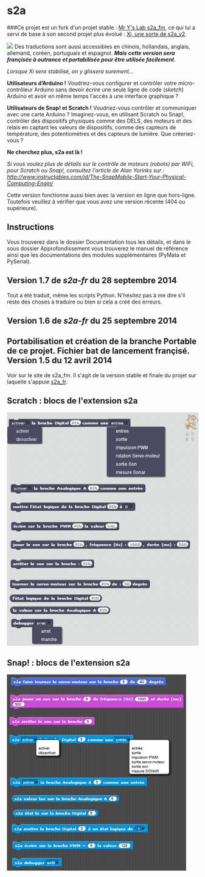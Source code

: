 s2a
====
###Ce projet est un fork d'un projet stable : [Mr Y's Lab s2a_fm](https://github.com/MrYsLab/s2a_fm), ce qui lui a servi de base à son second projet plus évolué : [Xi, une sorte de s2a_v2](https://github.com/MrYsLab/xi).


![](http://4.bp.blogspot.com/-OeTOatZa9y4/Uy1Ztrg3FRI/AAAAAAAAU70/uuGvQE6UmLM/s1600/instrusion.png)
Des traductions sont aussi accessibles en chinois, hollandais, anglais, allemand, coréen, portuguais et espagnol. _**Mais cette version sera françisée à outrance et portabilisée pour être utilisée facilement**_.

_Lorsque Xi sera stabilisé, on y glissera surement..._

**Utilisateurs d’Arduino !** Voudriez-vous configurer et contrôler votre micro-contrôleur Arduino sans devoir écrire une seule ligne de code (_sketch_) Arduino et avoir en même temps l'accès à une interface graphique ? 

**Utilisateurs de Snap! et Scratch !** Voudriez-vous contrôler et communiquer avec une carte Arduino ? Imaginez-vous, en utilisant Scratch ou Snap!, contrôler des dispositifs physiques comme des DELS, des moteurs et des relais en captant les valeurs de dispositifs, comme des capteurs de température, des potentiomètres et des capteurs de lumière. Que créeriez-vous ?

**Ne cherchez plus, s2a est là !**

_Si vous voulez plus de détails sur le contrôle de moteurs (robots) par WiFi, pour Scratch ou Snap!, consultez l'article de Alan Yorinks sur :
http://www.instructables.com/id/The-SnapMobile-Start-Your-Physical-Computing-Engin/_

Cette version fonctionne aussi bien avec la version en ligne que hors-ligne. Toutefois veuillez à vérifier que vous avez une version récente (404 ou supérieure).

Instructions
--------------------------
Vous trouverez dans le dossier Documentation tous les détails, et dans le sous dossier Approfondissement vous trouverez le manuel de référence ainsi que les documentations des modules supplémentaires (PyMata et PySerial).

Version 1.7 de _s2a-fr_ du 28 septembre 2014
------------------------
Tout a été traduit, même les scripts Python. N'hésitez pas à me dire s'il reste des choses à traduire ou bien si cela a créé des erreurs.

Version 1.6 de _s2a-fr_ du 25 septembre 2014
------------------------
Portabilisation et création de la branche Portable de ce projet.
Fichier bat de lancement françisé.
Version 1.5 du 12 avril 2014
------------------------
Voir sur le site de s2a_fm. Il s'agit de la version stable et finale du projet sur laquelle s'appuie [s2a_fr](https://github.com/MrYsLab/s2a_fm).


Scratch : blocs de l'extension s2a
-------------------------------
![ScreenShot](https://raw.githubusercontent.com/technologiescollege/s2a_fr/master/documentation/scratch_blocks.png)

Snap! : blocs de l'extension s2a
-----------------------------
![ScreenShot](https://raw.githubusercontent.com/technologiescollege/s2a_fr/master/documentation/snap_blocks.png)